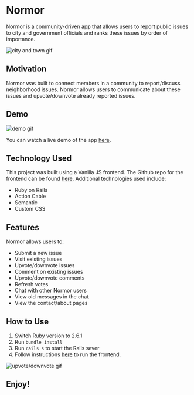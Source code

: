 # Normor

Normor is a community-driven app that allows users to report public issues to city and government officials and ranks these issues by order of importance.

![city and town gif](https://media.giphy.com/media/3ohzdZMBNxjIgS1jVe/giphy.gif)

## Motivation

Normor was built to connect members in a community to report/discuss neighborhood issues. Normor allows users to communicate about these issues and upvote/downvote already reported issues. 

## Demo
![demo gif](https://media.giphy.com/media/cmCQR2NAXHMx2lQHhx/giphy.gif)

You can watch a live demo of the app [here](https://www.youtube.com/watch?v=rTbQzWDsOKw).

## Technology Used
This project was built using a Vanilla JS frontend. The Github repo for the frontend can be found [here](https://github.com/danasevcik/normor/tree/master/frontend). Additional technologies used include:
* Ruby on Rails
* Action Cable
* Semantic
* Custom CSS

## Features
Normor allows users to:
* Submit a new issue
* Visit existing issues
* Upvote/downvote issues
* Comment on existing issues
* Upvote/downvote comments
* Refresh votes
* Chat with other Normor users  
* View old messages in the chat
* View the contact/about pages

## How to Use
1. Switch Ruby version to 2.6.1
2. Run ```bundle install```
3. Run ```rails s``` to start the Rails sever
4. Follow instructions [here](https://github.com/danasevcik/normor/tree/master/frontend) to run the frontend.

![upvote/downvote gif](https://media.giphy.com/media/uU4kmsEIUwBTq/giphy.gif)

## Enjoy!
